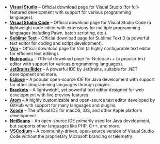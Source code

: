 - **[Visual Studio](https://visualstudio.microsoft.com/downloads/)** – Official download page for Visual Studio (for full-featured development with support for various programming languages).
- **[Visual Studio Code](https://code.visualstudio.com/Download)** – Official download page for Visual Studio Code (a lightweight code editor with extensions for multiple programming languages including Pawn, batch scripting, etc.).
- **[Sublime Text](https://www.sublimetext.com)** – Official download page for Sublime Text 3 (a powerful text editor for coding and script development).
- **[Vim](https://www.vim.org/download.php)** – Official download page for Vim (a highly configurable text editor for efficient text editing).
- **[Notepad++](https://notepad-plus-plus.org/downloads/)** – Official download page for Notepad++ (a popular text editor with support for various programming languages).
- **[JetBrains Rider](https://www.jetbrains.com/rider/download/)** – A powerful IDE by JetBrains, suitable for .NET development and more.
- **[Eclipse](https://www.eclipse.org/downloads/)** – A popular open-source IDE for Java development with support for other programming languages through plugins.
- **[Brackets](http://brackets.io/)** – A lightweight, yet powerful text editor designed for web development with live preview features.
- **[Atom](https://atom.io/)** – A highly customizable and open-source text editor developed by GitHub with support for many languages and plugins.
- **[Xcode](https://developer.apple.com/xcode/)** – The official IDE for macOS, iOS, and other Apple platform development.
- **[NetBeans](https://netbeans.apache.org/download/index.html)** – An open-source IDE primarily used for Java development, but supports other languages like PHP, C++, and more.
- **[VSCodium](https://vscodium.com/)** – A community-driven, open-source version of Visual Studio Code without the proprietary Microsoft branding or telemetry.
